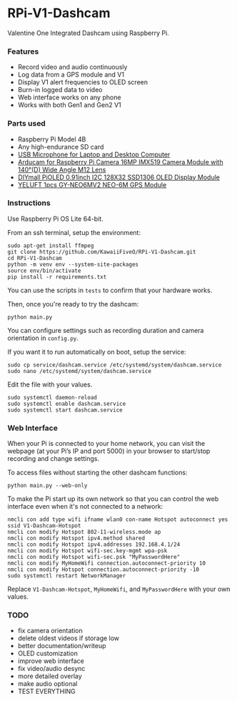 # RPi-V1-Dashcam

Valentine One Integrated Dashcam using Raspberry Pi.

### Features

- Record video and audio continuously
- Log data from a GPS module and V1
- Display V1 alert frequencies to OLED screen
- Burn-in logged data to video
- Web interface works on any phone
- Works with both Gen1 and Gen2 V1

### Parts used

- Raspberry Pi Model 4B
- Any high-endurance SD card
- [USB Microphone for Laptop and Desktop Computer](https://www.amazon.com/dp/B0CNVZ27YH)
- [Arducam for Raspberry Pi Camera 16MP IMX519 Camera Module with 140°(D) Wide Angle M12 Lens](https://www.amazon.com/dp/B0C53BBMLG)
- [DIYmall PiOLED 0.91inch I2C 128X32 SSD1306 OLED Display Module](https://www.amazon.com/dp/B07V4FRSKK)
- [YELUFT 1pcs GY-NEO6MV2 NEO-6M GPS Module](https://www.amazon.com/dp/B0F2DP1189)

### Instructions

Use Raspberry Pi OS Lite 64-bit.

From an ssh terminal, setup the environment:

```
sudo apt-get install ffmpeg
git clone https://github.com/KawaiiFiveO/RPi-V1-Dashcam.git
cd RPi-V1-Dashcam
python -m venv env --system-site-packages
source env/bin/activate
pip install -r requirements.txt
```

You can use the scripts in `tests` to confirm that your hardware works.

Then, once you're ready to try the dashcam:

```
python main.py
```

You can configure settings such as recording duration and camera orientation in `config.py`.

If you want it to run automatically on boot, setup the service:

```
sudo cp service/dashcam.service /etc/systemd/system/dashcam.service
sudo nano /etc/systemd/system/dashcam.service
```

Edit the file with your values.

```
sudo systemctl daemon-reload
sudo systemctl enable dashcam.service
sudo systemctl start dashcam.service
```

### Web Interface

When your Pi is connected to your home network, you can visit the webpage (at your Pi’s IP and port 5000) in your browser to start/stop recording and change settings.

To access files without starting the other dashcam functions:

```
python main.py --web-only
```

To make the Pi start up its own network so that you can control the web interface even when it's not connected to a network:

```
nmcli con add type wifi ifname wlan0 con-name Hotspot autoconnect yes ssid V1-Dashcam-Hotspot
nmcli con modify Hotspot 802-11-wireless.mode ap
nmcli con modify Hotspot ipv4.method shared
nmcli con modify Hotspot ipv4.addresses 192.168.4.1/24
nmcli con modify Hotspot wifi-sec.key-mgmt wpa-psk
nmcli con modify Hotspot wifi-sec.psk "MyPasswordHere"
nmcli con modify MyHomeWifi connection.autoconnect-priority 10
nmcli con modify Hotspot connection.autoconnect-priority -10
sudo systemctl restart NetworkManager
```

Replace `V1-Dashcam-Hotspot`, `MyHomeWifi`, and `MyPasswordHere` with your own values.

### TODO

- fix camera orientation
- delete oldest videos if storage low
- better documentation/writeup
- OLED customization
- improve web interface
- fix video/audio desync
- more detailed overlay
- make audio optional
- TEST EVERYTHING